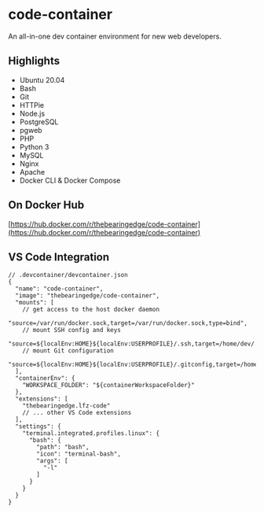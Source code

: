 # code-container

An all-in-one dev container environment for new web developers.

## Highlights

- Ubuntu 20.04
- Bash
- Git
- HTTPie
- Node.js
- PostgreSQL
- pgweb
- PHP
- Python 3
- MySQL
- Nginx
- Apache
- Docker CLI & Docker Compose

## On Docker Hub

[https://hub.docker.com/r/thebearingedge/code-container](https://hub.docker.com/r/thebearingedge/code-container)

## VS Code Integration

```jsonc
// .devcontainer/devcontainer.json
{
  "name": "code-container",
  "image": "thebearingedge/code-container",
  "mounts": [
    // get access to the host docker daemon
    "source=/var/run/docker.sock,target=/var/run/docker.sock,type=bind",
    // mount SSH config and keys
    "source=${localEnv:HOME}${localEnv:USERPROFILE}/.ssh,target=/home/dev/.ssh,type=bind",
    // mount Git configuration
    "source=${localEnv:HOME}${localEnv:USERPROFILE}/.gitconfig,target=/home/dev/.gitconfig,type=bind"
  ],
  "containerEnv": {
    "WORKSPACE_FOLDER": "${containerWorkspaceFolder}"
  },
  "extensions": [
    "thebearingedge.lfz-code"
    // ... other VS Code extensions
  ],
  "settings": {
    "terminal.integrated.profiles.linux": {
      "bash": {
        "path": "bash",
        "icon": "terminal-bash",
        "args": [
          "-l"
        ]
      }
    }
  }
}
```
